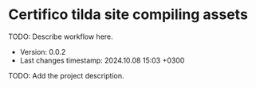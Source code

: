 <!--
@since 2024.10.06, 22:56
@changed 2024.10.06, 22:56
-->

# Certifico tilda site compiling assets

TODO: Describe workflow here.

- Version: 0.0.2
- Last changes timestamp: 2024.10.08 15:03 +0300

TODO: Add the project description.
